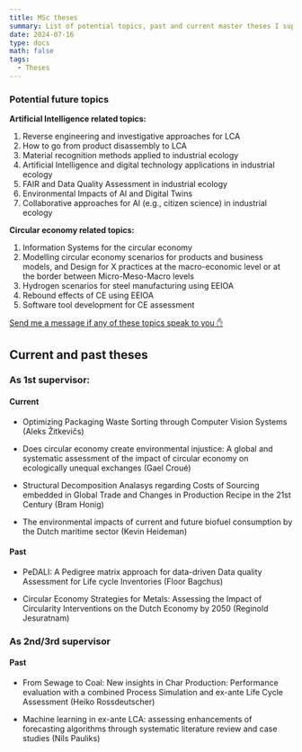 ```yaml
---
title: MSc theses
summary: List of potential topics, past and current master theses I supervised from the MSc of industrial ecology at Leiden University
date: 2024-07-16
type: docs
math: false
tags:
  - Theses
---
```


### Potential future topics

**Artificial Intelligence related topics:**
1.	Reverse engineering and investigative approaches for LCA
2.	How to go from product disassembly to LCA
3.  Material recognition methods applied to industrial ecology
4.	Artificial Intelligence and digital technology applications in industrial ecology
5.	FAIR and Data Quality Assessment in industrial ecology
6.	Environmental Impacts of AI and Digital Twins
7.	Collaborative approaches for AI (e.g., citizen science) in industrial ecology

**Circular economy related topics:**
1.	Information Systems for the circular economy
2.	Modelling circular economy scenarios for products and business models, and Design for X practices at the macro-economic level or at the border between Micro-Meso-Macro levels
3.	Hydrogen scenarios for steel manufacturing using EEIOA
4.	Rebound effects of CE using EEIOA
5.	Software tool development for CE assessment

[Send me a message if any of these topics speak to you :hand:](mailto:f.donati@cml.leidenuniv.nl?subject=MSc%20thesis/internship%20topic%20interest)



## Current and past theses

### As 1st supervisor:
#### Current

- Optimizing Packaging Waste Sorting through Computer Vision Systems (Aleks Žitkevičs)

- Does circular economy create environmental injustice: A global and systematic assessment of the impact of circular economy on ecologically unequal exchanges (Gael Croué)

- Structural Decomposition Analasys regarding Costs of Sourcing embedded in Global Trade and Changes in Production Recipe in the 21st Century (Bram Honig)

- The environmental impacts of current and future biofuel consumption by the Dutch maritime sector (Kevin Heideman)

#### Past

- PeDALI: A Pedigree matrix approach for data-driven Data quality Assessment for Life cycle Inventories (Floor Bagchus)

- Circular Economy Strategies for Metals: Assessing the Impact of Circularity Interventions on the Dutch Economy by 2050 (Reginold Jesuratnam)

### As 2nd/3rd supervisor
#### Past

- From Sewage to Coal: New insights in Char Production: Performance evaluation with a combined Process Simulation and ex-ante Life Cycle Assessment (Heiko Rossdeutscher)

- Machine learning in ex-ante LCA: assessing enhancements of forecasting algorithms through systematic literature review and case studies (Nils Pauliks)




